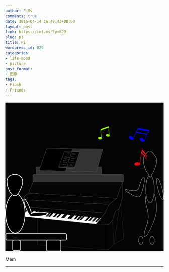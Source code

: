 ```yaml
---
author: F_Ms
comments: true
date: 2016-04-14 16:49:43+00:00
layout: post
link: https://imf.ms/?p=829
slug: pi
title: Pi
wordpress_id: 829
categories:
- life-mood
- picture
post_format:
- 图像
tags:
- Flash
- Friends
---
```


![random (7)](/img/post/wp/2016/04/random-7.png)


Mem






* * *



